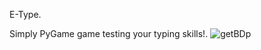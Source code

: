 E-Type.

Simply PyGame game testing your typing skills!.
![getBDp](https://github.com/Xadro3/E-Type/assets/22886138/28c44c5d-e12a-42f0-8656-96771c1d70e4)
